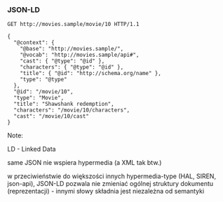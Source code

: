 ### JSON-LD

``` http
GET http://movies.sample/movie/10 HTTP/1.1

{
  "@context": {
    "@base": "http://movies.sample/",
    "@vocab": "http://movies.sample/api#",
    "cast": { "@type": "@id" },
    "characters": { "@type": "@id" },
    "title": { "@id": "http://schema.org/name" },
    "type": "@type"
  },
  "@id": "/movie/10",
  "type": "Movie",
  "title": "Shawshank redemption",
  "characters": "/movie/10/characters",
  "cast": "/movie/10/cast"
}
```

Note:

LD - Linked Data

same JSON nie wspiera hypermedia (a XML tak btw.)

w przeciwieństwie do większości innych hypermedia-type (HAL, SIREN, json-api), JSON-LD pozwala nie zmieniać ogólnej struktury
dokumentu (reprezentacji) - innymi słowy składnia jest niezależna od semantyki
